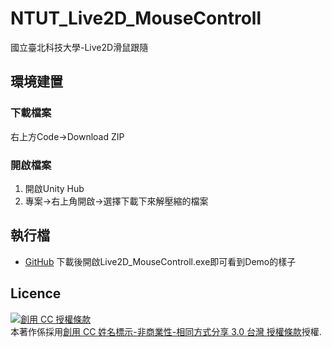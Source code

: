 # NTUT_Live2D_MouseControll
國立臺北科技大學-Live2D滑鼠跟隨

## 環境建置
### 下載檔案
右上方Code->Download ZIP
### 開啟檔案
1. 開啟Unity Hub
2. 專案->右上角開啟->選擇下載下來解壓縮的檔案

## 執行檔
* [GitHub](https://github.com/LINlisen/NTUT_Live2D_MouseControll_exe.git)
下載後開啟Live2D_MouseControll.exe即可看到Demo的樣子

## Licence
<a rel="license" href="http://creativecommons.org/licenses/by-nc-sa/3.0/tw/"><img alt="創用 CC 授權條款" style="border-width:0" src="https://i.creativecommons.org/l/by-nc-sa/3.0/tw/88x31.png" /></a><br />本著作係採用<a rel="license" href="http://creativecommons.org/licenses/by-nc-sa/3.0/tw/">創用 CC 姓名標示-非商業性-相同方式分享 3.0 台灣 授權條款</a>授權.
